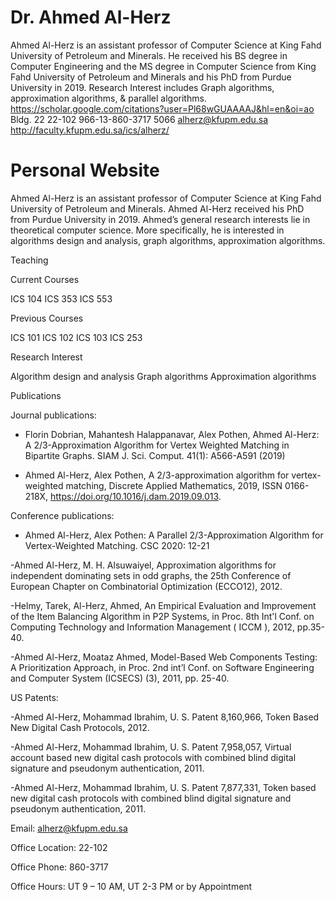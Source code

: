# Dr. Ahmed Al-Herz

Ahmed Al-Herz is an assistant professor of Computer Science at King Fahd University of Petroleum and Minerals. He received his BS degree in Computer Engineering and the MS degree in Computer Science from King Fahd University of Petroleum and Minerals and his PhD from Purdue University in 2019. Research Interest includes Graph algorithms, approximation algorithms, & parallel algorithms.
https://scholar.google.com/citations?user=Pl68wGUAAAAJ&hl=en&oi=ao
Bldg. 22
22-102
966-13-860-3717
5066
alherz@kfupm.edu.sa
http://faculty.kfupm.edu.sa/ics/alherz/


# Personal Website

Ahmed Al-Herz is an assistant professor of Computer Science at King Fahd University of Petroleum and Minerals. Ahmed Al-Herz received his PhD from Purdue University in 2019. Ahmed’s general research interests lie in theoretical computer science. More specifically, he is interested in algorithms design and analysis, graph algorithms, approximation algorithms.

 Teaching
 

Current Courses

ICS 104
ICS 353
ICS 553
 

Previous Courses

ICS 101
ICS 102
ICS 103
ICS 253

Research Interest

Algorithm design and analysis
Graph algorithms
Approximation algorithms
 

Publications

Journal publications:

- Florin Dobrian, Mahantesh Halappanavar, Alex Pothen, Ahmed Al-Herz:
A 2/3-Approximation Algorithm for Vertex Weighted Matching in Bipartite Graphs. SIAM J. Sci. Comput. 41(1): A566-A591 (2019)

- Ahmed Al-Herz, Alex Pothen, A 2/3-approximation algorithm for vertex-weighted matching, Discrete Applied Mathematics, 2019, ISSN 0166-218X, https://doi.org/10.1016/j.dam.2019.09.013.

 

Conference publications:

 

- Ahmed Al-Herz, Alex Pothen: A Parallel 2/3-Approximation Algorithm for Vertex-Weighted Matching. CSC 2020: 12-21

-Ahmed Al-Herz, M. H. Alsuwaiyel, Approximation algorithms for independent dominating sets in odd graphs, the 25th Conference of European Chapter on Combinatorial Optimization (ECCO12), 2012.

-Helmy, Tarek, Al-Herz, Ahmed, An Empirical Evaluation and Improvement of the Item Balancing Algorithm in P2P Systems, in Proc. 8th Int'l Conf. on Computing Technology and Information Management ( ICCM ), 2012, pp.35-40.

-Ahmed Al-Herz, Moataz Ahmed, Model-Based Web Components Testing: A Prioritization Approach, in Proc. 2nd int’l Conf. on Software Engineering and Computer System (ICSECS) (3), 2011, pp. 25-40.

 

US Patents:

 

-Ahmed Al-Herz, Mohammad Ibrahim, U. S. Patent 8,160,966, Token Based New Digital Cash Protocols, 2012.

-Ahmed Al-Herz, Mohammad Ibrahim, U. S. Patent 7,958,057, Virtual account based new digital cash protocols with combined blind digital signature and pseudonym authentication, 2011.

-Ahmed Al-Herz, Mohammad Ibrahim, U. S. Patent 7,877,331, Token based new digital cash protocols with combined blind digital signature and pseudonym authentication, 2011.

 
 

Email: alherz@kfupm.edu.sa

Office Location: 22-102

Office Phone:  860-3717

Office Hours:  UT 9 – 10 AM, UT 2-3 PM or by Appointment